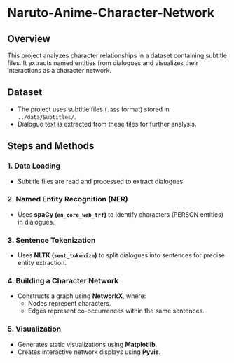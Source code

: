 # Naruto-Anime-Character-Network

## Overview
This project analyzes character relationships in a dataset containing subtitle files. It extracts named entities from dialogues and visualizes their interactions as a character network.

## Dataset
- The project uses subtitle files (`.ass` format) stored in `../data/Subtitles/`.
- Dialogue text is extracted from these files for further analysis.

## Steps and Methods
### 1. Data Loading
- Subtitle files are read and processed to extract dialogues.

### 2. Named Entity Recognition (NER)
- Uses **spaCy (`en_core_web_trf`)** to identify characters (PERSON entities) in dialogues.

### 3. Sentence Tokenization
- Uses **NLTK (`sent_tokenize`)** to split dialogues into sentences for precise entity extraction.

### 4. Building a Character Network
- Constructs a graph using **NetworkX**, where:
  - Nodes represent characters.
  - Edges represent co-occurrences within the same sentences.

### 5. Visualization
- Generates static visualizations using **Matplotlib**.
- Creates interactive network displays using **Pyvis**.
